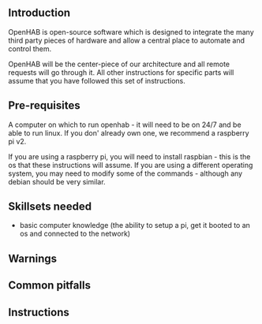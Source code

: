 ## Introduction

OpenHAB is open-source software which is designed to integrate the many third party pieces of hardware and allow a central place to automate and control them.

OpenHAB will be the center-piece of our architecture and all remote requests will go through it. All other instructions for specific parts will assume that you have followed this set of instructions.

## Pre-requisites

A computer on which to run openhab - it will need to be on 24/7 and be able to run linux. If you don' already own one, we recommend a raspberry pi v2.

If you are using a raspberry pi, you will need to install raspbian - this is the os that these instructions will assume. If you are using a different operating system, you may need to modify some of the commands - although any debian should be very similar.

## Skillsets needed

* basic computer knowledge (the ability to setup a pi, get it booted to an os and connected to the network)

## Warnings

## Common pitfalls

## Instructions
